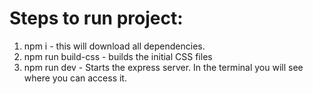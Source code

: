 # Steps to run project:

1. npm i - this will download all dependencies.
2. npm run build-css - builds the initial CSS files
3. npm run dev - Starts the express server. In the terminal you will see where you can access it.

